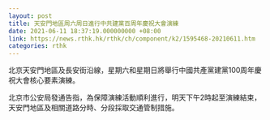 ```yaml
---
layout: post
title: 天安門地區周六周日進行中共建黨百周年慶祝大會演練
date: 2021-06-11 18:37:19.000000000 +08:00
link: https://news.rthk.hk/rthk/ch/component/k2/1595468-20210611.htm
categories: rthk
---
```


北京天安門地區及長安街沿線，星期六和星期日將舉行中國共產黨建黨100周年慶祝大會核心要素演練。

北京市公安局發通告指，為保障演練活動順利進行，明天下午2時起至演練結束，天安門地區及相關道路分時、分段採取交通管制措施。
